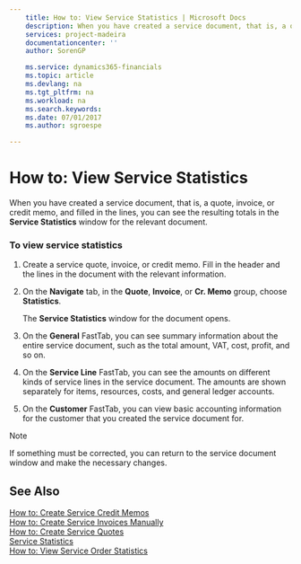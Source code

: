 ```yaml
---
    title: How to: View Service Statistics | Microsoft Docs
    description: When you have created a service document, that is, a quote, invoice, or credit memo, and filled in the lines, you can see the resulting totals in the **Service Statistics** window for the relevant document.
    services: project-madeira
    documentationcenter: ''
    author: SorenGP

    ms.service: dynamics365-financials
    ms.topic: article
    ms.devlang: na
    ms.tgt_pltfrm: na
    ms.workload: na
    ms.search.keywords:
    ms.date: 07/01/2017
    ms.author: sgroespe

---
```

# How to: View Service Statistics
When you have created a service document, that is, a quote, invoice, or credit memo, and filled in the lines, you can see the resulting totals in the **Service Statistics** window for the relevant document.  
  
### To view service statistics  
  
1.  Create a service quote, invoice, or credit memo. Fill in the header and the lines in the document with the relevant information.  
  
2.  On the **Navigate** tab, in the **Quote**, **Invoice**, or **Cr. Memo** group, choose **Statistics**.  
  
     The **Service Statistics** window for the document opens.  
  
3.  On the **General** FastTab, you can see summary information about the entire service document, such as the total amount, VAT, cost, profit, and so on.  
  
4.  On the **Service Line** FastTab, you can see the amounts on different kinds of service lines in the service document. The amounts are shown separately for items, resources, costs, and general ledger accounts.  
  
5.  On the **Customer** FastTab, you can view basic accounting information for the customer that you created the service document for.  
  
> [!NOTE]  
>  If something must be corrected, you can return to the service document window and make the necessary changes.  
  
## See Also  
 [How to: Create Service Credit Memos](../how-to-create-service-credit-memos.md)   
 [How to: Create Service Invoices Manually](../how-to-create-service-invoices-manually.md)   
 [How to: Create Service Quotes](../how-to-create-service-quotes.md)   
 [Service Statistics](../service-statistics.md)   
 [How to: View Service Order Statistics](../how-to-view-service-order-statistics.md)